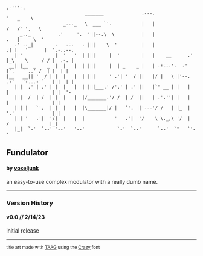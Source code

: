 ```
                                                                            .-'''-.             
                             _______              .---.                    '   _    \           
                     _..._   \  ___ `'.           |   |                  /   /` '.   \          
     _.._          .'     '.  ' |--.\  \          |   |                 .   |     \  '          
   .' .._|        .   .-.   . | |    \  '         |   |              .| |   '      |  '.-,.--.  
   | '            |  '   '  | | |     |  '        |   |    __      .' |_\    \     / / |  .-. | 
 __| |__  _    _  |  |   |  | | |     |  | _    _ |   | .:--.'.  .'     |`.   ` ..' /  | |  | | 
|__   __|| '  / | |  |   |  | | |     ' .'| '  / ||   |/ |   \ |'--.  .-'   '-...-'`   | |  | | 
   | |  .' | .' | |  |   |  | | |___.' /'.' | .' ||   |`" __ | |   |  |                | |  '-  
   | |  /  | /  | |  |   |  |/_______.'/ /  | /  ||   | .'.''| |   |  |                | |      
   | | |   `'.  | |  |   |  |\_______|/ |   `'.  |'---'/ /   | |_  |  '.'              | |      
   | | '   .'|  '/|  |   |  |           '   .'|  '/    \ \._,\ '/  |   /               |_|      
   |_|  `-'  `--' '--'   '--'            `-'  `--'      `--'  `"   `'-'                               
```
## Fundulator
#### by [voxeljunk](https://linktr.ee/voxeljunk)

an easy-to-use complex modulator with a really dumb name.

---
### Version History

#### v0.0 // 2/14/23
initial release

---
<sub>title art made with [TAAG](https://patorjk.com/software/taag/) using the [Crazy](https://patorjk.com/software/taag/#p=author&f=Crazy&t=Fundulator) font</sub>
